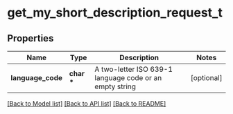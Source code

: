 # get_my_short_description_request_t

## Properties
Name | Type | Description | Notes
------------ | ------------- | ------------- | -------------
**language_code** | **char \*** | A two-letter ISO 639-1 language code or an empty string | [optional] 

[[Back to Model list]](../README.md#documentation-for-models) [[Back to API list]](../README.md#documentation-for-api-endpoints) [[Back to README]](../README.md)


